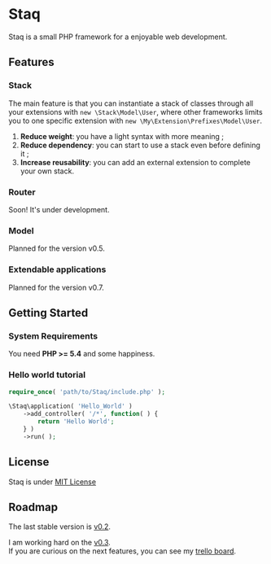 Staq
======
Staq is a small PHP framework for a enjoyable web development.



Features
--------


### Stack
The main feature is that you can instantiate a stack of classes through all your extensions with <code>new \Stack\Model\User</code>,
where other frameworks limits you to one specific extension with <code>new \My\Extension\Prefixes\Model\User</code>.

1. **Reduce weight**: you have a light syntax with more meaning ;
2. **Reduce dependency**: you can start to use a stack even before defining it ;
3. **Increase reusability**: you can add an external extension to complete your own stack.


### Router
Soon! It's under development.


### Model 
Planned for the version v0.5.


### Extendable applications
Planned for the version v0.7.



Getting Started
--------


### System Requirements
You need **PHP >= 5.4** and some happiness.


### Hello world tutorial 

```php
require_once( 'path/to/Staq/include.php' );

\Staq\application( 'Hello_World' )
    ->add_controller( '/*', function( ) {
        return 'Hello World';
    } )
    ->run( );
```

License
--------
Staq is under [MIT License](http://opensource.org/licenses/MIT)



Roadmap
--------
The last stable version is [v0.2](https://github.com/Pixel418/Staq/tree/v0.2).

I am working hard on the [v0.3](https://github.com/Pixel418/Staq/tree/v0.3). <br>
If you are curious on the next features, you can see my [trello board](https://trello.com/board/staq/50de3fe18942735c620000a9).
